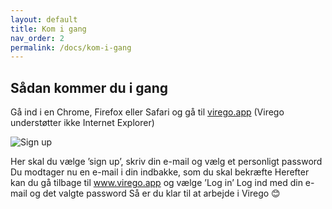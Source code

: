 ```yaml
---
layout: default
title: Kom i gang
nav_order: 2
permalink: /docs/kom-i-gang
---
```


## Sådan kommer du i gang

Gå ind i en Chrome, Firefox eller Safari og gå til [virego.app](https://virego.app)   (Virego understøtter ikke Internet Explorer)

![Sign up](/virego-guide/assets/kom-i-gang/sign_up.png "Sign up")

Her skal du vælge ’sign up’, skriv din e-mail og vælg et personligt password
Du modtager nu en e-mail i din indbakke, som du skal bekræfte 
Herefter kan du gå tilbage til www.virego.app og vælge ’Log in’
Log ind med din e-mail og det valgte password
Så er du klar til at arbejde i Virego 😊
